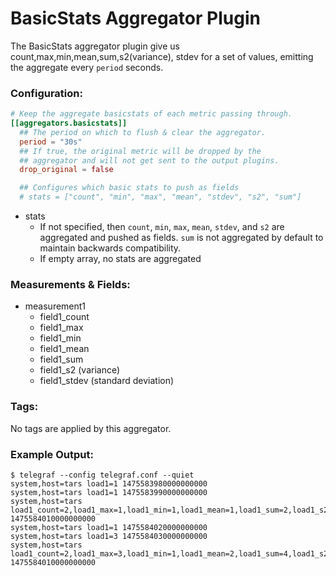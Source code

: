 # BasicStats Aggregator Plugin

The BasicStats aggregator plugin give us count,max,min,mean,sum,s2(variance), stdev for a set of values,
emitting the aggregate every `period` seconds.

### Configuration:

```toml
# Keep the aggregate basicstats of each metric passing through.
[[aggregators.basicstats]]
  ## The period on which to flush & clear the aggregator.
  period = "30s"
  ## If true, the original metric will be dropped by the
  ## aggregator and will not get sent to the output plugins.
  drop_original = false

  ## Configures which basic stats to push as fields
  # stats = ["count", "min", "max", "mean", "stdev", "s2", "sum"]
```

- stats
    - If not specified, then `count`, `min`, `max`, `mean`, `stdev`, and `s2` are aggregated and pushed as fields.  `sum` is not aggregated by default to maintain backwards compatibility.
    - If empty array, no stats are aggregated

### Measurements & Fields:

- measurement1
    - field1_count
    - field1_max
    - field1_min
    - field1_mean
    - field1_sum
    - field1_s2 (variance)
    - field1_stdev (standard deviation)

### Tags:

No tags are applied by this aggregator.

### Example Output:

```
$ telegraf --config telegraf.conf --quiet
system,host=tars load1=1 1475583980000000000
system,host=tars load1=1 1475583990000000000
system,host=tars load1_count=2,load1_max=1,load1_min=1,load1_mean=1,load1_sum=2,load1_s2=0,load1_stdev=0 1475584010000000000
system,host=tars load1=1 1475584020000000000
system,host=tars load1=3 1475584030000000000
system,host=tars load1_count=2,load1_max=3,load1_min=1,load1_mean=2,load1_sum=4,load1_s2=1,load1_stdev=1 1475584010000000000
```
